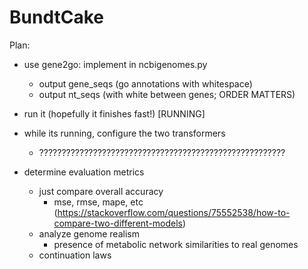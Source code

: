 # BundtCake

Plan:
- use gene2go: implement in ncbigenomes.py 
    - output gene_seqs (go annotations with whitespace) 
    - output nt_seqs (with white between genes; ORDER MATTERS)
- run it (hopefully it finishes fast!) [RUNNING]

- while its running, configure the two transformers
    - ???????????????????????????????????????????????????????
- determine evaluation metrics
    - just compare overall accuracy
        - mse, rmse, mape, etc (https://stackoverflow.com/questions/75552538/how-to-compare-two-different-models)
    - analyze genome realism
        - presence of metabolic network similarities to real genomes
    - continuation laws
